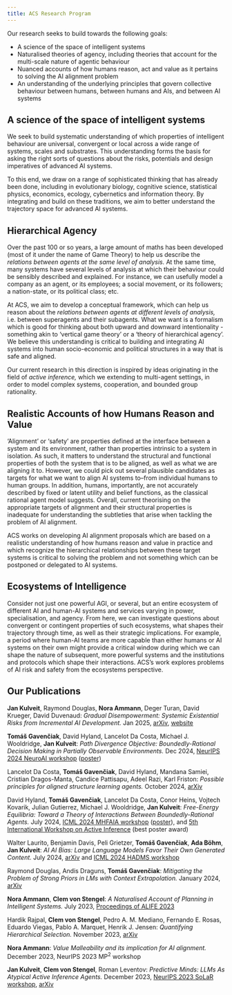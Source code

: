 ```yaml
---
title: ACS Research Program
---
```


Our research seeks to build towards the following goals:

* A science of the space of intelligent systems
* Naturalised theories of agency, including theories that account for the multi-scale nature of agentic behaviour
* Nuanced accounts of how humans reason, act and value as it pertains to solving the AI alignment problem
* An understanding of the underlying principles that govern collective behaviour between humans, between humans and AIs, and between AI systems

## A science of the space of intelligent systems

We seek to build systematic understanding of which properties of intelligent behaviour are universal, convergent or local across a wide range of systems, scales and substrates. This understanding forms the basis for asking the right sorts of questions about the risks, potentials and design imperatives of advanced AI systems. 

To this end, we draw on a range of sophisticated thinking that has already been done, including in evolutionary biology, cognitive science, statistical physics, economics, ecology, cybernetics and information theory. By integrating and build on these traditions, we aim to better understand the trajectory space for advanced AI systems.

## Hierarchical Agency

Over the past 100 or so years, a large amount of maths has been developed (most of it under the name of Game Theory) to help us describe the *relations between agents at the same level of analysis.* At the same time, many systems have several levels of analysis at which their behaviour could be sensibly described and explained. For instance, we can usefully model a company as an agent, or its employees; a social movement, or its followers; a nation-state, or its political class; etc. 

At ACS, we aim to develop a conceptual framework, which can help us reason about the *relations between agents at different levels of analysis,* i.e. between superagents and their subagents. What we want is a formalism which is good for thinking about both upward and downward intentionality - something akin to ‘vertical game theory’ or a ‘theory of hierarchical agency’. We believe this understanding is critical to building and integrating AI systems into human socio-economic and political structures in a way that is safe and aligned. 

Our current research in this direction is inspired by ideas originating in the field of *active inference,* which we extending to multi-agent settings, in order to model complex systems, cooperation, and bounded group rationality.

## Realistic Accounts of how Humans Reason and Value 

‘Alignment’ or ‘safety’ are properties defined at the interface between a system and its environment, rather than properties intrinsic to a system in isolation. As such, it matters to understand the structural and functional properties of both the system that is to be aligned, as well as what we are aligning it to. However, we could pick out several plausible candidates as targets for what we want to align AI systems to–from individual humans to human groups. In addition, humans, importantly, are not accurately described by fixed or latent utility and belief functions, as the classical rational agent model suggests. Overall, current theorising on the appropriate targets of alignment and their structural properties is inadequate for understanding the subtleties that arise when tackling the problem of AI alignment. 

ACS works on developing AI alignment proposals which are based on a realistic understanding of how humans reason and value in practice and which recognize the hierarchical relationships between these target systems is critical to solving the problem and not something which can be postponed or delegated to AI systems.

## Ecosystems of Intelligence 

Consider not just one powerful AGI, or several, but an entire ecosystem of different AI and human-AI systems and services varying in power, specialisation, and agency. From here, we can investigate questions about convergent or contingent properties of such ecosystems, what shapes their trajectory through time, as well as their strategic implications. For example, a period where human-AI teams are more capable than either humans or AI systems on their own might provide a critical window during which we can shape the nature of subsequent, more powerful systems and the institutions and protocols which shape their interactions. ACS’s work explores problems of AI risk and safety from the ecosystems perspective.

## <a name="our-publications"></a>Our Publications


**Jan Kulveit**, Raymond Douglas, **Nora Ammann**, Deger Turan, David Krueger, David Duvenaud: *Gradual Disempowerment: Systemic Existential Risks from Incremental AI Development.* Jan 2025, [arXiv](https://arxiv.org/abs/2501.16946), [website](https://gradual-disempowerment.ai/)

**Tomáš Gavenčiak**, David Hyland, Lancelot Da Costa, Michael J. Wooldridge, **Jan Kulveit**: *Path Divergence Objective: Boundedly-Rational Decision Making in Partially Observable Environments.* Dec 2024, [NeurIPS 2024 NeuroAI workshop](https://openreview.net/group?id=NeurIPS.cc/2024/Workshop/NeuroAI#tab-accept-poster) ([poster](media/PDO-NeuroAI-2024-poster.pdf))

Lancelot Da Costa, **Tomáš Gavenčiak**, David Hyland, Mandana Samiei, Cristian Dragos-Manta, Candice Pattisapu, Adeel Razi, Karl Friston: *Possible principles for aligned structure learning agents.* October 2024, [arXiv](https://arxiv.org/abs/2410.00258)

David Hyland, **Tomáš Gavenčiak**, Lancelot Da Costa, Conor Heins, Vojtech Kovarik, Julian Gutierrez, Michael J. Wooldridge, **Jan Kulveit**: *Free-Energy Equilibria: Toward a Theory of Interactions Between Boundedly-Rational Agents.* July 2024, [ICML 2024 MHFAIA workshop](https://openreview.net/pdf?id=4Ft7DcrjdO) ([poster](media/FEE-ICML-2024-poster.pdf)), and [5th International Workshop on Active Inference](https://iwaiworkshop.github.io/) (best poster award)

Walter Laurito, Benjamin Davis, Peli Grietzer, **Tomáš Gavenčiak**, **Ada Böhm**, **Jan Kulveit**: *AI AI Bias: Large Language Models Favor Their Own Generated Content.* July 2024, [arXiv](https://arxiv.org/abs/2407.12856) and [ICML 2024 HADMS workshop](https://humans-algs-society.github.io/)

Raymond Douglas, Andis Draguns, **Tomáš Gavenčiak**: *Mitigating the Problem of Strong Priors in LMs with Context Extrapolation.* January 2024, [arXiv](https://arxiv.org/abs/2401.17692)

**Nora Ammann**, **Clem von Stengel**: *A Naturalised Account of Planning in Intelligent Systems.* July 2023, [Proceedings of ALIFE 2023](https://direct.mit.edu/isal/proceedings/isal/35/138/116942)

Hardik Rajpal, **Clem von Stengel**, Pedro A. M. Mediano, Fernando E. Rosas, Eduardo Viegas, Pablo A. Marquet, Henrik J. Jensen: *Quantifying Hierarchical Selection.* November 2023, [arXiv](https://arxiv.org/abs/2310.20386)

**Nora Ammann**: *Value Malleability and its implication for AI alignment.* December 2023, NeurIPS 2023 MP<sup>2</sup> workshop

**Jan Kulveit**, **Clem von Stengel**, Roman Leventov: *Predictive Minds: LLMs As Atypical Active Inference Agents.* December 2023, [NeurIPS 2023 SoLaR workshop](https://openreview.net/forum?id=bak7hB0Zv9), [arXiv](https://arxiv.org/abs/2311.10215)